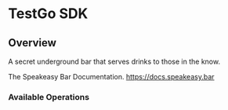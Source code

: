 # TestGo SDK


## Overview

A secret underground bar that serves drinks to those in the know.

The Speakeasy Bar Documentation.
<https://docs.speakeasy.bar>
### Available Operations

